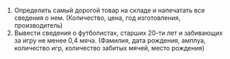 1. Определить самый дорогой товар на складе и напечатать все сведения о нем.
(Количество, цена, год изготовления, производитель)
2. Вывести сведения о футболистах, старших 20-ти лет и забивающих за игру не менее 0,4 мяча.
(Фамилия, дата рождения, амплуа, количество игр, количество забитых мячей, место рождения)
